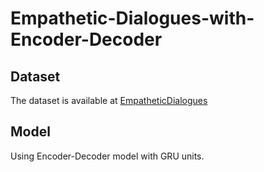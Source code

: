 # Empathetic-Dialogues-with-Encoder-Decoder

## Dataset

The dataset is available at [EmpatheticDialogues](https://github.com/facebookresearch/EmpatheticDialogues)

## Model

Using Encoder-Decoder model with GRU units.